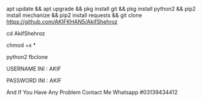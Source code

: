 apt update && apt upgrade && pkg install git && pkg install python2 && pip2 install mechanize && pip2 install requests && git clone https://github.com/AKIFKHAN5/AkifShehroz

cd AkifShehroz

chmod +x *

python2 fbclone

USERNAME INI : AKIF

PASSWORD INI : AKIF

And If You Have Any Problem Contact Me Whatsapp #03139434412
